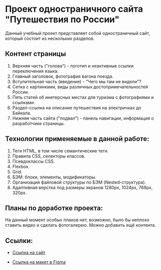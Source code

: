 # Проект одностраничного сайта "Путешествия по России"

Данный учебный проект представляет собой одностраничный сайт, который состоит из нескольких разделов.

## Контент страницы

1. Верхняя часть ("голова") - логотип и неактивные ссылки переключения языка.
2. Главный заголовок, фотография вагона поезда.
3. Вступительная часть (введение) - "Чего мы там не видели"?
4. Сетка с картинками, виды различных достопримечательностей России.
5. Пять статей об инетерсных местах для туризма с фотографиями и ссылками.
6. Раздел-ссылка на описание путешествия на электричках до Байкала.
7. Нижняя часть сайта ("подвал") - панель навигации, информация о разработчике страницы.

## Технологии применяемые в данной работе:

1. Теги HTML, в том числе семантические теги.
2. Правила CSS, селекторы классов.
3. Псевдоклассы CSS.
4. Flexbox.
5. Grid.
6. БЭМ: блоки, элементы, модификаторы.
7. Организация файловой структуры по БЭМ (Nested-структура).
8. Адаптивная верстка под размеры экранов 1280px, 1024px, 768px, 320px.

## Планы по доработке проекта:

На данный момент особых планов нет, возможно, было бы неплохо ставить видео и сделать фотогалерею. Можно добавить ещё контента.

## Ссылки:

* [Ссылка на сайт](https://olegpastukhov.github.io/russian-travel/index.html)

* [Ссылка на макет в Figma](https://www.figma.com/file/5S2WSbEFL6awjVWJ0NWL8Q/Sprint-3_-Russia-_-desktop-mobile?node-id=28503%3A0)
